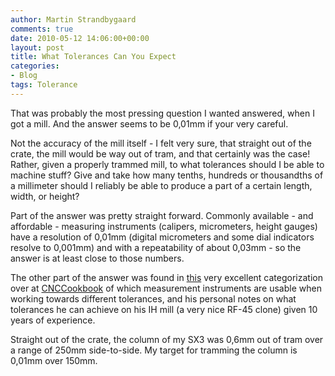 ```yaml
---
author: Martin Strandbygaard
comments: true
date: 2010-05-12 14:06:00+00:00
layout: post
title: What Tolerances Can You Expect
categories:
- Blog
tags: Tolerance
---
```


That was probably the most pressing question I wanted answered, when I got a mill. And the answer seems to be 0,01mm if your very careful.

Not the accuracy of the mill itself - I felt very sure, that straight out of the crate, the mill would be way out of tram, and that certainly was the case! Rather, given a properly trammed mill, to what tolerances should I be able to machine stuff? Give and take how many tenths, hundreds or thousandths of a millimeter should I reliably be able to produce a part of a certain length, width, or height?

Part of the answer was pretty straight forward. Commonly available - and affordable - measuring instruments (calipers, micrometers, height gauges) have a resolution of 0,01mm (digital micrometers and some dial indicators resolve to 0,001mm) and with a repeatability of about 0,03mm - so the answer is at least close to those numbers.

The other part of the answer was found in [this](http://www.cnccookbook.com/CCMetrologyTooling.html) very excellent categorization over at [CNCCookbook](http://www.cnccookbook.com/) of which measurement instruments are usable when working towards different tolerances, and his personal notes on what tolerances he can achieve on his IH mill (a very nice RF-45 clone) given 10 years of experience.

Straight out of the crate, the column of my SX3 was 0,6mm out of tram over a range of 250mm side-to-side. My target for tramming the column is 0,01mm over 150mm.
